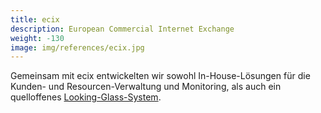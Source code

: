 ```yaml
---
title: ecix
description: European Commercial Internet Exchange
weight: -130
image: img/references/ecix.jpg
---
```

Gemeinsam mit ecix entwickelten wir sowohl In-House-Lösungen für
die Kunden- und Resourcen-Verwaltung und Monitoring, als auch ein
quelloffenes [Looking-Glass-System](https://github.com/ecix/birdseye).
